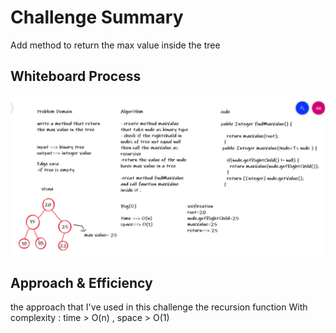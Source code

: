 # Challenge Summary

Add method to return the max value inside the tree

## Whiteboard Process

![image](../img/challenge16.PNG)

## Approach & Efficiency

the approach that I've used in this challenge the recursion function With complexity : time > O(n) , space > O(1)

